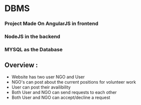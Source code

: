 # DBMS
### Project Made On AngularJS in frontend
### NodeJS in the backend
### MYSQL as the Database

## Overview :
 - Website has two user NGO and User
 - NGO's can post about the current positions for volunteer work
 - User can post their availibility 
 - Both User and NGO can send requests to each other
 - Both User and NGO can accept/decline a request 
 
